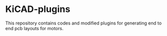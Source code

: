 # KiCAD-plugins
This repository contains codes and modified plugins for generating end to end pcb layouts for motors. 
